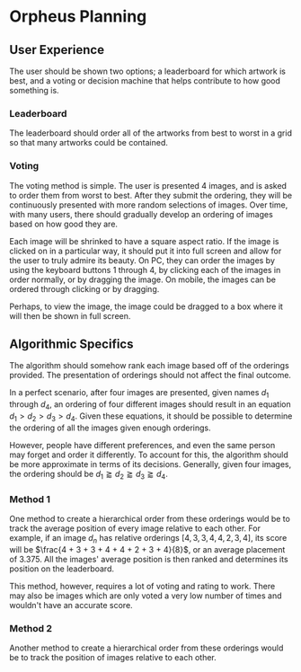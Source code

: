 # Orpheus Planning

## User Experience
The user should be shown two options; a leaderboard for which artwork is best, and a voting or decision machine that helps contribute to how good something is.

### Leaderboard
The leaderboard should order all of the artworks from best to worst in a grid so that many artworks could be contained.

### Voting
The voting method is simple. The user is presented 4 images, and is asked to order them from worst to best. After they submit the ordering, they will be continuously presented with more random selections of images. Over time, with many users, there should gradually develop an ordering of images based on how good they are.

Each image will be shrinked to have a square aspect ratio. If the image is clicked on in a particular way, it should put it into full screen and allow for the user to truly admire its beauty. On PC, they can order the images by using the keyboard buttons 1 through 4, by clicking each of the images in order normally, or by dragging the image. On mobile, the images can be ordered through clicking or by dragging.

Perhaps, to view the image, the image could be dragged to a box where it will then be shown in full screen.

## Algorithmic Specifics
The algorithm should somehow rank each image based off of the orderings provided. The presentation of orderings should not affect the final outcome.

In a perfect scenario, after four images are presented, given names $d_1$ through $d_4$, an ordering of four different images should result in an equation $d_1 > d_2 > d_3 > d_4$. Given these equations, it should be possible to determine the ordering of all the images given enough orderings.

However, people have different preferences, and even the same person may forget and order it differently. To account for this, the algorithm should be more approximate in terms of its decisions. Generally, given four images, the ordering should be $d_1 \gtrapprox d_2 \gtrapprox d_3 \gtrapprox d_4$.

### Method 1
One method to create a hierarchical order from these orderings would be to track the average position of every image relative to each other. For example, if an image $d_n$ has relative orderings $[4, 3, 3, 4, 4, 2, 3, 4]$, its score will be $\frac{4 + 3 + 3 + 4 + 4 + 2 + 3 + 4}{8}$, or an average placement of $3.375$. All the images' average position is then ranked and determines its position on the leaderboard.

This method, however, requires a lot of voting and rating to work. There may also be images which are only voted a very low number of times and wouldn't have an accurate score.

### Method 2
Another method to create a hierarchical order from these orderings would be to track the position of images relative to each other.